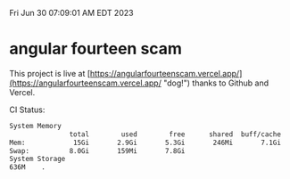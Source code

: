 Fri Jun 30 07:09:01 AM EDT 2023

# angular fourteen scam


This project is live at [https://angularfourteenscam.vercel.app/](https://angularfourteenscam.vercel.app/ "dog!") thanks to Github and Vercel.

CI Status: 

```bash
System Memory
               total        used        free      shared  buff/cache   available
Mem:            15Gi       2.9Gi       5.3Gi       246Mi       7.1Gi        11Gi
Swap:          8.0Gi       159Mi       7.8Gi
System Storage
636M	.
```
```bash
